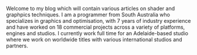 Welcome to my blog which will contain various articles on shader and graphpics techniques. I am a programmer from South Australia who specializes in graphics and optimisation, with 7 years of industry experience and have worked on 18 commercial projects across a variety of platforms, engines and studios. I currently work full time for an Adelaide-based studio where we work on worldwide titles with various international studios and partners.
